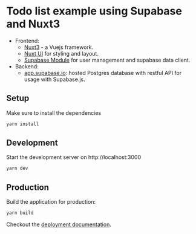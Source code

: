# Todo list example using Supabase and Nuxt3

- Frontend:
  - [Nuxt3](https://v3.nuxtjs.org/) - a Vuejs framework.
  - [Nuxt UI](https://tailwindcss.com/) for styling and layout.
  - [Supabase Module](https://github.com/nuxt-community/supabase-module) for user management and supabase data client.
- Backend:
  - [app.supabase.io](https://app.supabase.io/): hosted Postgres database with restful API for usage with Supabase.js.

## Setup

Make sure to install the dependencies

```bash
yarn install
```

## Development

Start the development server on http://localhost:3000

```bash
yarn dev
```

## Production

Build the application for production:

```bash
yarn build
```

Checkout the [deployment documentation](https://v3.nuxtjs.org/docs/deployment).